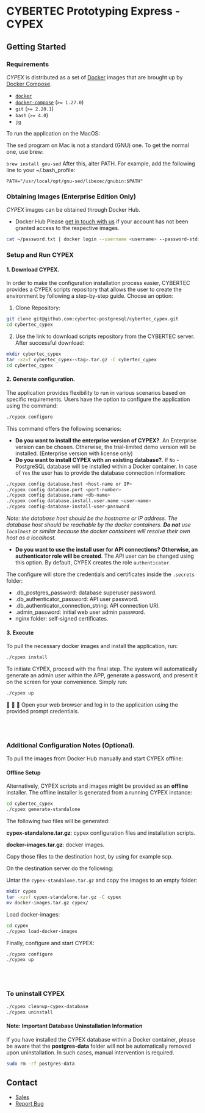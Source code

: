 # CYBERTEC Prototyping Express - CYPEX

## Getting Started

### Requirements

_CYPEX_ is distributed as a set of [Docker](https://www.docker.com/) images that are brought up by [Docker Compose](https://docs.docker.com/compose/).

- [`docker`](https://docs.docker.com/get-docker/)
- [`docker-compose`](https://docs.docker.com/compose/install/) (`>= 1.27.0`)
- `git` (`>= 2.20.1`)
- `bash` (`>= 4.0`)
- [`jq`](https://stedolan.github.io/jq/download/)

To run the application on the MacOS:

The sed program on Mac is not a standard (GNU) one. To get the normal one, use brew:

`brew install gnu-sed`
After this, alter PATH. For example, add the following line to your ~/.bash_profile:

`PATH="/usr/local/opt/gnu-sed/libexec/gnubin:$PATH"`

### Obtaining Images (Enterprise Edition Only)

_CYPEX_ images can be obtained through Docker Hub.

- Docker Hub
  Please [get in touch with us](#contact) if your account has not been granted access to the respective images.

```bash
cat ~/password.txt | docker login --username <username> --password-stdin
```

### Setup and Run CYPEX

#### 1. Download CYPEX.

In order to make the configuration installation process easier, CYBERTEC provides a CYPEX scripts repository that allows the user to create the environment by following a step-by-step guide. Choose an option:
  1. Clone Repository:

```bash
git clone git@github.com:cybertec-postgresql/cybertec_cypex.git
cd cybertec_cypex
```

  2. Use the link to download scripts repository from the CYBERTEC server. After successful download:

```bash
mkdir cybertec_cypex
tar -xzvf cybertec_cypex-<tag>.tar.gz -C cybertec_cypex
cd cybertec_cypex
```

#### 2. Generate configuration.

The application provides flexibility to run in various scenarios based on specific requirements. Users have the option to configure the application using the command:

```bash
./cypex configure
```
 This command offers the following scenarios:

- **Do you want to install the enterprise version of CYPEX?**. An Enterprise version can be chosen. Otherwise, the trial-limited demo version will be installed. (Enterprise version with license only)
- **Do you want to install CYPEX with an existing database?**. If `No` - PostgreSQL database will be installed within a Docker container. In case of `Yes` the user has to provide the database connection information:

```bash
./cypex config database.host <host-name or IP>
./cypex config database.port <port-number>
./cypex config database.name <db-name>
./cypex config database.install.user.name <user-name>
./cypex config-database-install-user-password
```

_Note: the database host should be the hostname or IP address. The database host should be reachable by the docker containers. **Do not** use `localhost` or similar because the docker containers will resolve their own host as a localhost._

- **Do you want to use the install user for API connections? Otherwise, an authenticator role will be created**. The API user can be changed using this option. By default, CYPEX creates the role `authenticator`.

The configure will store the credentials and certificates inside the `.secrets` folder:

  - .db_postgres_password: database superuser password.
  - .db_authenticator_password: API user password.
  - .db_authenticator_connection_string: API connection URI.
  - .admin_password: initial web user admin password.
  - nginx folder: self-signed certificates.


#### 3. Execute

To pull the necessary docker images and install the application, run:

```bash
./cypex install
```

To initiate CYPEX, proceed with the final step. The system will automatically generate an admin user within the APP, generate a password, and present it on the screen for your convenience. Simply run:

```bash
./cypex up
```
:rocket: :rocket: :rocket:
Open your web browser and log in to the application using the provided prompt credentials.

<br/>
<br/>

### Additional Configuration Notes (Optional).

To pull the images from Docker Hub manually and start CYPEX offline:

#### Offline Setup

Alternatively, CYPEX scripts and images might be provided as an **offline** installer.
The offline installer is generated from a running CYPEX instance:

```bash
cd cybertec_cypex
./cypex generate-standalone
```

The following two files will be generated:

**cypex-standalone.tar.gz**: cypex configuration files and installation scripts.

**docker-images.tar.gz**: docker images.

Copy those files to the destination host, by using for example scp.

On the destination server do the following:

Untar the `cypex-standalone.tar.gz` and copy the images to an empty folder:

```bash
mkdir cypex
tar -xzvf cypex-standalone.tar.gz -C cypex
mv docker-images.tar.gz cypex/
```

Load docker-images:

```bash
cd cypex
./cypex load-docker-images
```

Finally, configure and start CYPEX:

```bash
./cypex configure
./cypex up
```

<br/>
<br/>

### To uninstall CYPEX

```bash
./cypex cleanup-cypex-database
./cypex uninstall
```

#### Note: Important Database Uninstallation Information

If you have installed the CYPEX database within a Docker container, please be aware that the **postgres-data** folder will not be automatically removed upon uninstallation. In such cases, manual intervention is required.

```bash
sudo rm -rf postgres-data
```

## Contact

- [Sales](https://www.cybertec-postgresql.com/en/contact/)
- [Report Bug](https://cybertec.atlassian.net/servicedesk/customer/portal/4/group/5/create/31)
